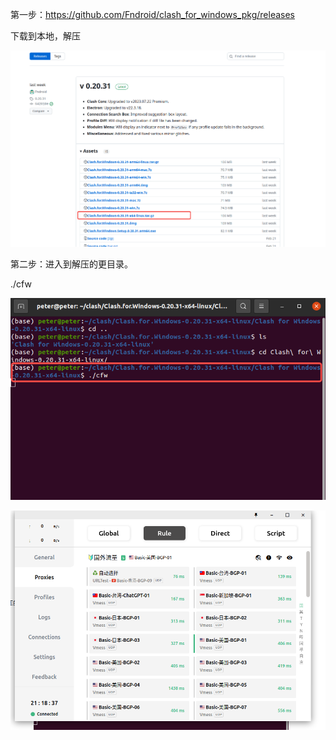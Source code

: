 第一步：https://github.com/Fndroid/clash_for_windows_pkg/releases

下载到本地，解压

![image-20230810152603600](/image/image-20230810152603600.png)



第二步：进入到解压的更目录。

./cfw





![image-20230810152707860](/image/image-20230810152707860.png)

![image-20230810152815512](/image/image-20230810152815512.png)

